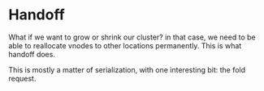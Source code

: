 # Handoff
What if we want to grow or shrink our cluster? in that case, we need to be able
to reallocate vnodes to other locations permanently. This is what handoff does.

This is mostly a matter of serialization, with one interesting bit: the fold
request.
